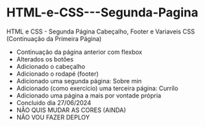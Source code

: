 # HTML-e-CSS---Segunda-Pagina
HTML e CSS - Segunda Página Cabeçalho, Footer e Variaveis CSS (Continuação da Primeira Página)

  - Continuação da página anterior com flexbox
  - Alterados os botôes
  - Adicionado o cabeçalho
  - Adicionado o rodapé (footer)
  - Adicionado uma segunda página: Sobre min
  - Adicionado (como exercício) uma terceira página: Currílo
  - Adicionado uma página a mais por vontade própria
  - Concluido dia 27/06/2024
  - NÂO QUIS MUDAR AS CORES (AINDA)
  - NÂO VOU FAZER DEPLOY
